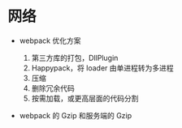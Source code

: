 # 网络

- webpack 优化方案

  1. 第三方库的打包，DllPlugin
  2. Happypack，将 loader 由单进程转为多进程
  3. 压缩
  4. 删除冗余代码
  5. 按需加载，或更高层面的代码分割

- webpack 的 Gzip 和服务端的 Gzip
